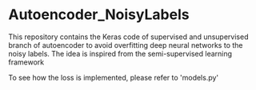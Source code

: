 # Autoencoder_NoisyLabels
This repository contains the Keras code of supervised and unsupervised branch of autoencoder to avoid overfitting deep neural networks to the noisy labels. The idea is inspired from the semi-supervised learning framework

To see how the loss is implemented, please refer to 'models.py'
